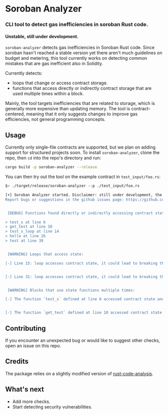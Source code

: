 # Soroban Analyzer
### CLI tool to detect gas inefficiencies in soroban Rust code.

#### Unstable, still under development.

`soroban-analyzer` detects gas inefficiencies in Soroban Rust code. Since soroban hasn't reached a stable version yet there aren't much guidelines on budget and metering, this tool currently works on detecting common mistakes that are gas inefficient also in Solidity.

Currently detects:
- loops that change or access contract storage.
- functions that access directly or indirectly contract storage that are used multiple times within a block.

Mainly, the tool targets inefficiencies that are related to storage, which is generally more expensive than updating memory. The tool is contract-centered, meaning that it only suggests changes to improve gas efficiencies, not general programming concepts.

## Usage
Currently only single-file contracts are supported, but we plan on adding support for structured projects soon. To install `soroban-analyzer`, clone the repo, then `cd` into the repo's directory and run:

```bash
cargo build -p soroban-analyzer --release
```

You can then try out the tool on the example contract in `test_input/foo.rs`:

```bash
$> ./target/release/soroban-analyzer --p ./test_input/foo.rs

[+] Soroban Analyzer started. Disclaimer: still under development, the tool's scope is currently very limited, expect bugs and breaking changes may occur. 
Report bugs or suggestions in the github issues page: https://github.com/xycloo/soroban-analyzer/issues.


 [DEBUG] Functions found directly or indirectly accessing contract state: 

> test_s at line 6
> get_test at line 10
> test_s_loop at line 14
> hello at line 26
> test at line 39


 [WARNING] Loops that access state: 

[-] Line 15: loop accesses contract state, it could lead to breaking the budget as state functions are more expensive. Make sure you trust the range and that accessing or modifying the state within the loop is necessary. 


[-] Line 31: loop accesses contract state, it could lead to breaking the budget as state functions are more expensive. Make sure you trust the range and that accessing or modifying the state within the loop is necessary. 


 [WARNING] Blocks that use state functions multiple times: 

[-] The function `test_s` defined at line 6 accessed contract state and is used multiple times inside the block between lines 26 and 37. It may be better to use `test_s` once and save it in memory. 


[-] The function `get_test` defined at line 10 accessed contract state and is used multiple times inside the block between lines 39 and 43. It may be better to use `get_test` once and save it in memory. 

```

## Contributing
If you encounter an unexpected bug or would like to suggest other checks, open an issue on this repo.

## Credits
The package relies on a slightly modified version of [rust-code-analysis](https://github.com/mozilla/rust-code-analysis/).

## What's next
- Add more checks.
- Start detecting security vulnerabilities.
